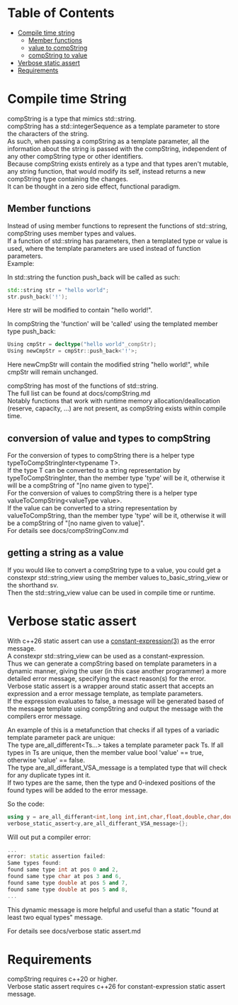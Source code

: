 # Table of Contents
- [Compile time string](#Compile-time-String)
	- [Member functions](#Member-functions)
	- [value to compString](#conversion-of-value-and-types-to-compString)
	- [compString to value](#getting-a-string-as-a-value)
- [Verbose static assert](#Verbose-static-assert)
- [Requirements](#Requirements) 
# Compile time String

compString is a type that mimics std::string.<br>
compString has a std::integerSequence as a template parameter to store the characters of the string.<br>
As such, when passing a compString as a template parameter, all the information about the string is passed with the compString, independent of any other compString type or other identifiers.<br>
Because compString exists entirely as a type and that types aren't mutable, any string function, that would modify its self, instead returns a new compString type containing the changes.<br>
It can be thought in a zero side effect, functional paradigm.<br>


## Member functions
Instead of using member functions to represent the functions of std::string, compString uses member types and values.<br>
If a function of std::string has parameters, then a templated type or value is used, where the template parameters are used instead of function parameters.<br>
Example:<br>

In std::string the function push_back will be called as such:<br>
```cpp
std::string str = "hello world";
str.push_back('!');
```
Here str will be modified to contain "hello world!".<br>

In compString the 'function' will be 'called' using the templated member type push_back:<br>
```cpp
Using cmpStr = decltype("hello world"_compStr);
Using newCmpStr = cmpStr::push_back<'!'>;
```
Here newCmpStr will contain the modified string "hello world!", while cmpStr will remain unchanged.<br>

compString has most of the functions of std::string.<br>
The full list can be found at docs/compString.md<br>
Notably functions that work with runtime memory allocation/deallocation (reserve, capacity, ...) are not present, as compString exists within compile time.<br>

## conversion of value and types to compString
For the conversion of types to compString there is a helper type typeToCompStringInter\<typename T>.<br>
If the type T can be converted to a string representation by typeToCompStringInter, than the member type 'type' will be it, 
otherwise it will be a compString of "[no name given to type]".<br>
For the conversion of values to compString there is a helper type valueToCompString\<valueType value>.<br>
If the value can be converted to a string representation by valueToCompString, than the member type 'type' will be it,
otherwise it will be a compString of "[no name given to value]".<br>
For details see docs/compStringConv.md<br>


## getting a string as a value
If you would like to convert a compString type to a value, you could get a constexpr std::string_view using the member values to_basic_string_view or the shorthand sv.<br>
Then the std::string_view value can be used in compile time or runtime.<br>


# Verbose static assert
With c++26 static assert can use a [constant-expression(3)](https://en.cppreference.com/w/cpp/language/static_assert) as the error message.<br>
A constexpr std::string_view can be used as a constant-expression.<br>
Thus we can generate a compString based on template parameters in a dynamic manner, giving the user (in this case another programmer) a more detailed error message, specifying the exact reason(s) for the error.<br>
Verbose static assert is a wrapper around static assert that accepts an expression and a error message template, as template parameters.<br>
If the expression evaluates to false, a message will be generated based of the message template using compString and output the message with the compilers error message.<br>

An example of this is a metafunction that checks if all types of a variadic template parameter pack are unique:<br>
The type are_all_different<Ts...> takes a template parameter pack Ts. If all types in Ts are unique, then the member value bool 'value' == true, otherwise 'value' == false.<br>
The type are_all_differant_VSA_message is a templated type that will check for any duplicate types int it.<br>
If two types are the same, then the type and 0-indexed positions of the found types will be added to the error message.<br>

So the code:<br>
```cpp
using y = are_all_differant<int,long int,int,char,float,double,char,double>;
verbose_static_assert<y,are_all_differant_VSA_message>{};
```

Will out put a compiler error:<br>
```cpp
...
error: static assertion failed:
Same types found:
found same type int at pos 0 and 2,
found same type char at pos 3 and 6, 
found same type double at pos 5 and 7, 
found same type double at pos 5 and 8, 
...
```

This dynamic message is more helpful and useful than a static "found at least two equal types" message.<br>

For details see docs/verbose static assert.md<br>

# Requirements 
compString requires c++20 or higher.<br>
Verbose static assert requires c++26 for constant-expression static assert message.<br> 



  